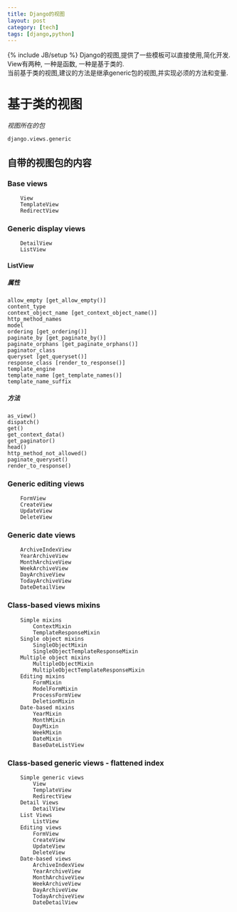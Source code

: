 ```yaml
---
title: Django的视图
layout: post
category: [tech]
tags: [django,python]
---
```

{% include JB/setup %}
Django的视图,提供了一些模板可以直接使用,简化开发.  
View有两种, 一种是函数, 一种是基于类的.  
当前基于类的视图,建议的方法是继承generic包的视图,并实现必须的方法和变量.  

# 基于类的视图
*视图所在的包*

    django.views.generic

## 自带的视图包的内容
### Base views

        View
        TemplateView
        RedirectView

### Generic display views

        DetailView
        ListView

#### ListView
##### 属性

    allow_empty [get_allow_empty()]
    content_type
    context_object_name [get_context_object_name()]
    http_method_names
    model
    ordering [get_ordering()]
    paginate_by [get_paginate_by()]
    paginate_orphans [get_paginate_orphans()]
    paginator_class
    queryset [get_queryset()]
    response_class [render_to_response()]
    template_engine
    template_name [get_template_names()]
    template_name_suffix

##### 方法

    as_view()
    dispatch()
    get()
    get_context_data()
    get_paginator()
    head()
    http_method_not_allowed()
    paginate_queryset()
    render_to_response()


### Generic editing views

        FormView
        CreateView
        UpdateView
        DeleteView

### Generic date views

        ArchiveIndexView
        YearArchiveView
        MonthArchiveView
        WeekArchiveView
        DayArchiveView
        TodayArchiveView
        DateDetailView

### Class-based views mixins

        Simple mixins
            ContextMixin
            TemplateResponseMixin
        Single object mixins
            SingleObjectMixin
            SingleObjectTemplateResponseMixin
        Multiple object mixins
            MultipleObjectMixin
            MultipleObjectTemplateResponseMixin
        Editing mixins
            FormMixin
            ModelFormMixin
            ProcessFormView
            DeletionMixin
        Date-based mixins
            YearMixin
            MonthMixin
            DayMixin
            WeekMixin
            DateMixin
            BaseDateListView

### Class-based generic views - flattened index

        Simple generic views
            View
            TemplateView
            RedirectView
        Detail Views
            DetailView
        List Views
            ListView
        Editing views
            FormView
            CreateView
            UpdateView
            DeleteView
        Date-based views
            ArchiveIndexView
            YearArchiveView
            MonthArchiveView
            WeekArchiveView
            DayArchiveView
            TodayArchiveView
            DateDetailView

